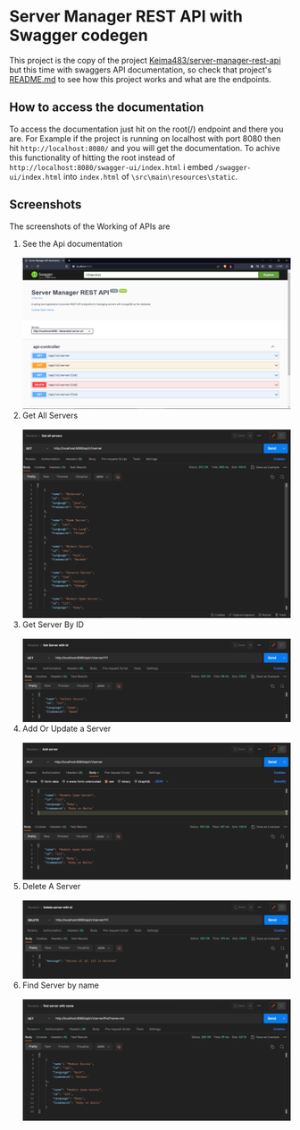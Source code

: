 # Server Manager REST API with Swagger codegen
This project is the copy of the project [Keima483/server-manager-rest-api](https://github.com/Keima483/server-manager-rest-api) but this time with swaggers API documentation, so check that project's [README.md](https://github.com/Keima483/server-manager-rest-api/blob/main/README.md) to see how this project works and what are the endpoints. 

## How to access the documentation
To access the documentation just hit on the root(/) endpoint and there you are.
For Example if the project is running on localhost with port 8080 then hit
`http://localhost:8080/` and you will get the documentation.
To achive this functionality of hitting the root instead of `http://localhost:8080/swagger-ui/index.html` i embed `/swagger-ui/index.html` into `index.html` of `\src\main\resources\static`.
## Screenshots 
The screenshots of the Working of APIs are

1. See the Api documentation <br><br>
   ![APIDocumentation](screenshots/swaggerDocumentation.png)
2. Get All Servers <br><br>
   ![GetAllServers](screenshots/getAllServers.png)
3. Get Server By ID <br><br>
   ![GetAllServers](screenshots/getServerByID.png)
4. Add Or Update a Server <br><br>
   ![GetAllServers](screenshots/addOrUpdateAServer.png)
5. Delete A Server <br><br>
   ![GetAllServers](screenshots/deleteServerByID.png)
6. Find Server by name <br><br>
   ![GetAllServers](screenshots/searchServeByName.png)
